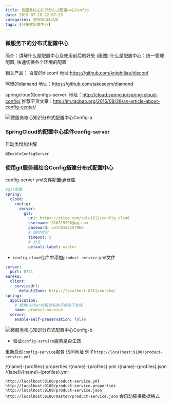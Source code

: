 ```yaml
---
title: 微服务核心知识分布式配置中心Config
date: 2019-07-18 22:07:25
categories: SPRINGCLOUD
tags: [分布式配置中心]
---
```


### 微服务下的分布式配置中心

简介：讲解什么是配置中心及使用前后的好处 (画图)
什么是配置中心：统一管理配置, 快速切换各个环境的配置

相关产品：
百度的disconf 
    地址:https://github.com/knightliao/disconf

阿里的diamand
    地址：https://github.com/takeseem/diamond

springcloud的configs-server:
    地址：http://cloud.spring.io/spring-cloud-config/
推荐干货文章：http://jm.taobao.org/2016/09/28/an-article-about-config-center/

![微服务核心知识分布式配置中心Config-a](https://volc1612.gitee.io/blog/images/微服务核心知识分布式配置中心Config/微服务核心知识分布式配置中心Config-a.png)
<!-- more -->


### SpringCloud的配置中心组件config-server

启动类增加注解

```
@EnableConfigServer
```

### 使用git服务器结合Config搭建分布式配置中心

config-server yml文件配置git仓库

```yml
#git配置
spring:
  cloud:
    config:
      server:
        git:
          uri: https://gitee.com/volc1612/config_cloud
          username: 916215796@qq.com
          password: volC9162157960
          # 超时时间
          timeout: 5
          # 分支
          default-label: master
```

* `config_cloud`仓库中添加`product-service`.yml文件

```yml
server:
  port: 8771
eureka:
  client:
    serviceUrl:
      defaultZone: http://localhost:8761/eureka/
spring:
  application:
    # 使用ribbon时服务名称不能有下划线
    name: product-service
  server:
    enable-self-preservation: false
```

![微服务核心知识分布式配置中心Config-b](https://volc1612.gitee.io/blog/images/微服务核心知识分布式配置中心Config/微服务核心知识分布式配置中心Config-b.png)

* 验证`config-service`服务是否生效

重新启动`config-service`服务
访问地址
例子`http://localhost:9100/product-service.yml`

/{name}-{profiles}.properties
/{name}-{profiles}.yml
/{name}-{profiles}.json
/{label}/{name}-{profiles}.yml

`http://localhost:9100/product-service.yml`
`http://localhost:9100/product-service.properties`
`http://localhost:9100/product-service.json`
`http://localhost:9100/master/product-service.json`
会自动装换数据格式




